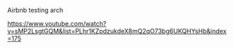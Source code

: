 Airbnb testing arch

https://www.youtube.com/watch?v=sMP2LsgtGQM&list=PLhr1KZpdzukdeX8mQ2qO73bg6UKQHYsHb&index=175
